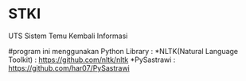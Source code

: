 # STKI
UTS Sistem Temu Kembali Informasi

#program ini menggunakan Python Library :
*NLTK(Natural Language Toolkit) : https://github.com/nltk/nltk
*PySastrawi : https://github.com/har07/PySastrawi
